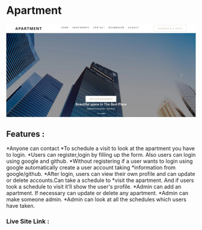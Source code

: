 # Apartment


![apartment-project showcase](apartment-project.jpg)

## Features :

*Anyone can contact 
*To schedule a visit to look at the apartment you have to login.
*Users can register,login by filling up the form. Also users can login using google and github.
*Without registering if a user wants to login using google automatically create a user account taking *information from google/github.
*After login, users can view their own profile and can update or delete accounts.Can take a schedule to *visit the apartment. And if users took a schedule to visit it’ll show the user's profile.
*Admin can add an apartment. If necessary can update or delete any apartment.
*Admin can make someone admin.
*Admin can look at all the schedules which users have taken.

### Live Site Link : 


